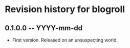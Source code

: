 # Revision history for blogroll

## 0.1.0.0 -- YYYY-mm-dd

* First version. Released on an unsuspecting world.
